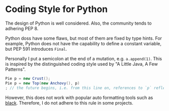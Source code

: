 Coding Style for Python
=======================

The design of Python is well considered.
Also, the community tends to adhering PEP 8.

Python doss have some flaws, but most of them are fixed by type hints.
For example, Python does not have the capability to define a constant variable,
but PEP 591 introduces `Final`.

Personally I put a semicolon at the end of a mutation, e.g. `a.append(1)`.
This is inspired by the distinguished coding style used by "A Little Java, A Few Patterns".

```java
Pie p = new Crust();
Pie p = new Top(new Anchovy(), p)
; // the future begins, i.e. from this line on, references to `p` reflect the change
```

However, this does not work with popular auto formatting tools such as [black].
Therefore, I do not adhere to this rule in some projects.

[black]: https://black.readthedocs.io/en/stable/
